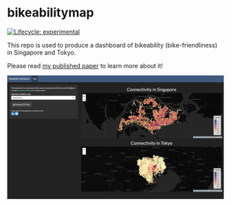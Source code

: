 
<!-- README.md is generated from README.Rmd. Please edit that file -->

# bikeabilitymap

<!-- badges: start -->

[![Lifecycle:
experimental](https://img.shields.io/badge/lifecycle-experimental-orange.svg)](https://lifecycle.r-lib.org/articles/stages.html#experimental)
<!-- badges: end -->

This repo is used to produce a dashboard of bikeability
(bike-friendliness) in Singapore and Tokyo.

Please read [my published
paper](https://www.researchgate.net/publication/354710278_Assessing_bikeability_with_street_view_imagery_and_computer_vision)
to learn more about it!

![dashboard](inst/app/www/screen_shot.png "screen_shot")
